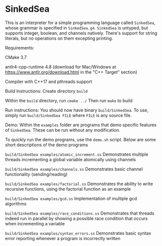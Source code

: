 # SinkedSea
This is an interpreter for a simple programming language called `SinkedSea`, whose grammar is specified in `SinkedSea.g4`.
`SinkedSea` is untyped, but supports integer, boolean, and channels natively. There's support for string literals, but no operations on them excepting printing.

Requirements:

CMake 3.7

antlr4-cpp-runtime 4.8 (download for Mac/Windows at https://www.antlr.org/download.html in the "C++ Target" section)

Compiler with C++17 and pthreads support

Build Instructions:
Create directory `build`

Within the `build` directory, run `cmake ../`
Then run `make` to build

Run instructions:
You should now have binary `build/SinkedSea`. To use, simply run `build/SinkedSea FILE` where `FILE` is any source file.

Demo:
Within the `examples` folder are programs that demo specific features of `SinkedSea`. These can be run without any modification.

To quickly run the demo programs, use the `demo.sh` script. Below are some short descriptions of the demo programs

`build/SinkedSea examples/atomic_increment.ss` Demonstrates multiple threads incrementing a global variable atomically using channels

`build/SinkedSea examples/channels.ss` Demonstrates basic channel functionality (sending/reading)

`build/SinkedSea examples/factorial.ss` Demonstrates the ability to write recursive functions, using the factorial function as an example

`build/SinkedSea examples/gcd.ss` Implementation of multiple gcd algorithms

`build/SinkedSea examples/race_conditions.ss` Demonstrates that threads indeed run in parallel by showing a possible race condition that occurs when incrementing a variable

`build/SinkedSea examples/syntax_errors.ss` Demonstrates basic syntax error reporting whenever a program is incorrectly written